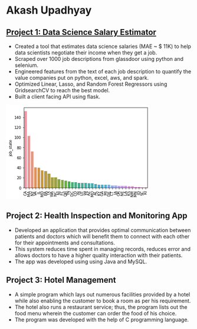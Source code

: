 # Akash Upadhyay

## [Project 1: Data Science Salary Estimator](https://github.com/Akash-U/ds_salary_proj) 
* Created a tool that estimates data science salaries (MAE ~ $ 11K) to help data scientists negotiate their income when they get a job.
* Scraped over 1000 job descriptions from glassdoor using python and selenium.
* Engineered features from the text of each job description to quantify the value companies put on python, excel, aws, and spark.
* Optimized Linear, Lasso, and Random Forest Regressors using GridsearchCV to reach the best model.
* Built a client facing API using flask.

![](/images/positions_by_state.png)

## Project 2: Health Inspection and Monitoring App
* Developed an application that provides optimal communication between patients and doctors which will benefit them to connect with each other for their appointments and consultations.
* This system reduces time spent in managing records, reduces error and allows doctors to have a higher quality interaction with their patients.
* The app was developed using using Java and MySQL.

## Project 3: Hotel Management
* A simple program which lays out numerous facilities provided by a hotel while also enabling the customer to book a room as per his requirement.
* The hotel also runs a restaurant service; thus, the program lists out the food menu wherein the customer can order the food of his choice.
* The program was developed with the help of C programming language.
